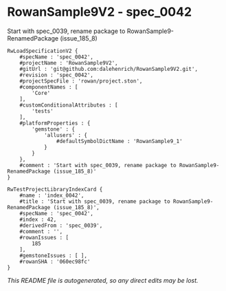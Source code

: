 # RowanSample9V2 - spec_0042
Start with spec_0039, rename package to RowanSample9-RenamedPackage (issue_185_8)
```
RwLoadSpecificationV2 {
	#specName : 'spec_0042',
	#projectName : 'RowanSample9V2',
	#gitUrl : 'git@github.com:dalehenrich/RowanSample9V2.git',
	#revision : 'spec_0042',
	#projectSpecFile : 'rowan/project.ston',
	#componentNames : [
		'Core'
	],
	#customConditionalAttributes : [
		'tests'
	],
	#platformProperties : {
		'gemstone' : {
			'allusers' : {
				#defaultSymbolDictName : 'RowanSample9_1'
			}
		}
	},
	#comment : 'Start with spec_0039, rename package to RowanSample9-RenamedPackage (issue_185_8)'
}

RwTestProjectLibraryIndexCard {
	#name : 'index_0042',
	#title : 'Start with spec_0039, rename package to RowanSample9-RenamedPackage (issue_185_8)',
	#specName : 'spec_0042',
	#index : 42,
	#derivedFrom : 'spec_0039',
	#comment : '',
	#rowanIssues : [
		185
	],
	#gemstoneIssues : [ ],
	#rowanSHA : '060ec98fc'
}
```

*This README file is autogenerated, so any direct edits may be lost.*
